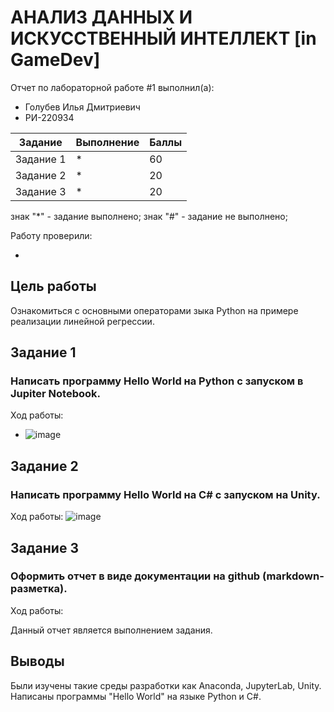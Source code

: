# АНАЛИЗ ДАННЫХ И ИСКУССТВЕННЫЙ ИНТЕЛЛЕКТ [in GameDev]
Отчет по лабораторной работе #1 выполнил(а):
- Голубев Илья Дмитриевич
- РИ-220934

| Задание | Выполнение | Баллы |
| ------ | ------ | ------ |
| Задание 1 | * | 60 |
| Задание 2 | * | 20 |
| Задание 3 | * | 20 |

знак "*" - задание выполнено; знак "#" - задание не выполнено;

Работу проверили:

-

## Цель работы
Ознакомиться с основными операторами зыка Python на примере реализации линейной регрессии.

## Задание 1
### Написать программу Hello World на Python с запуском в Jupiter Notebook.
Ход работы:
- ![image](https://github.com/iglbv/DA-in-GameDev-lab1/assets/130669110/2c37ab7a-ceb9-4fc0-a0e6-d5501b7bdfee)


## Задание 2
### Написать программу Hello World на C# с запуском на Unity. 

Ход работы:
![image](https://github.com/iglbv/DA-in-GameDev-lab1/assets/130669110/45b04476-40a5-4f23-95ca-71db2c994fcb)


## Задание 3
### Оформить отчет в виде документации на github (markdown-разметка).

Ход работы:

Данный отчет является выполнением задания.

## Выводы

Были изучены такие среды разработки как Anaconda, JupyterLab, Unity. Написаны программы "Hello World" на языке Python и C#.
